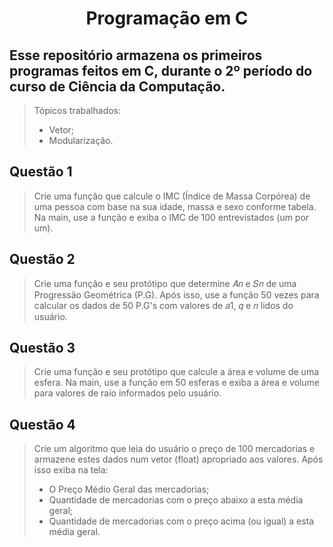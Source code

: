 <div align="center">
  
# Programação em C

</div>

## Esse repositório armazena os primeiros programas feitos em C, durante o 2º período do curso de Ciência da Computação.
> Tópicos trabalhados: 
> * Vetor; 
> * Modularização.

## Questão 1
> Crie uma função que calcule o IMC (Índice de Massa Corpórea) de uma pessoa com base na sua idade, massa e sexo conforme tabela. Na main, use a função e exiba o IMC de 100 entrevistados (um por um).

## Questão 2
> Crie uma função e seu protótipo que determine 𝐴𝑛 e 𝑆𝑛 de uma Progressão Geométrica (P.G). Após isso, use a função 50 vezes para calcular os dados de 50 P.G's com valores de 𝑎1, 𝑞 e 𝑛 lidos do usuário.

## Questão 3
> Crie uma função e seu protótipo que calcule a área e volume de uma esfera. Na main, use a função em 50 esferas e exiba a área e volume para valores de raio informados pelo usuário.

## Questão 4
> Crie um algoritmo que leia do usuário o preço de 100 mercadorias e armazene estes dados num vetor (float) apropriado aos valores. Após isso exiba na tela:
> * O Preço Médio Geral das mercadorias;
> * Quantidade de mercadorias com o preço abaixo a esta média geral;
> * Quantidade de mercadorias com o preço acima (ou igual) a esta média geral.
